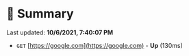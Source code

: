 # 📖 Summary
Last updated: **10/6/2021, 7:40:07 PM**

- `GET` [https://google.com](https://google.com) - **Up** (130ms)
